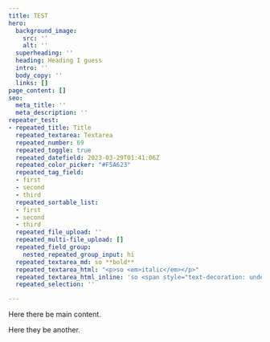 ```yaml
---
title: TEST
hero:
  background_image:
    src: ''
    alt: ''
  superheading: ''
  heading: Heading I guess
  intro: ''
  body_copy: ''
  links: []
page_content: []
seo:
  meta_title: ''
  meta_description: ''
repeater_test:
- repeated_title: Title
  repeated_textarea: Textarea
  repeated_number: 69
  repeated_toggle: true
  repeated_datefield: 2023-03-29T01:41:06Z
  repeated_color_picker: "#F5A623"
  repeated_tag_field:
  - first
  - second
  - third
  repeated_sortable_list:
  - first
  - second
  - third
  repeated_file_upload: ''
  repeated_multi-file_upload: []
  repeated_field_group:
    nested_repeated_group_input: hi
  repeated_textarea_md: so **bold**
  repeated_textarea_html: "<p>so <em>italic</em></p>"
  repeated_textarea_html_inline: 'so <span style="text-decoration: underline;">underlined</span>'
  repeated_selection: ''

---
```

Here there be main content.

Here they be another.